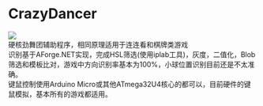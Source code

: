 # CrazyDancer
![](https://github.com/chen365409389/CrazyDancer/blob/master/Img/img.gif)<br>
硬核劲舞团辅助程序，相同原理适用于连连看和棋牌类游戏<br>
识别基于AForge.NET实现，完成HSL筛选(使用iplab工具)，灰度，二值化，Blob筛选和模板比对，游戏中方向识别率基本为100%，小球位置识别目前还是不太准确。<br>
键鼠控制使用Arduino Micro或其他ATmega32U4核心的都可以，目前硬件的键鼠模拟，基本所有的游戏都适用。<br>
